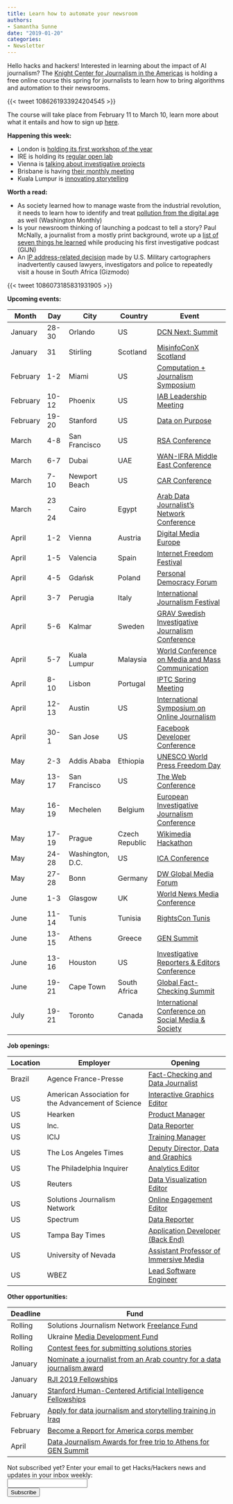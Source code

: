 ```yaml
---
title: Learn how to automate your newsroom
authors: 
- Samantha Sunne
date: "2019-01-20"
categories:
- Newsletter
---
```


Hello hacks and hackers! Interested in learning about the impact of AI journalism? The [Knight Center for Journalism in the Americas](https://knightcenter.utexas.edu) is holding a free online course this spring for journalists to learn how to bring algorithms and automation to their newsrooms.

{{< tweet 1086261933924204545 >}}

The course will take place from February 11 to March 10, learn more about what it entails and how to sign up [here](https://knightcenter.utexas.edu/blog/00-20484-news-algorithms-sign-now-free-online-course-learn-about-impact-ai-and-automation-journ).

**Happening this week:**

* London is [holding its first workshop of the year](https://www.eventbrite.co.uk/e/hackshackers-london-january-2019-workshop-tickets-53533353702)
* IRE is holding its [regular open lab](https://www.meetup.com/hackshackersIRE/)
* Vienna is [talking about investigative projects](https://www.meetup.com/Hacks-Hackers-Vienna/events/257001373/)
* Brisbane is having [their monthly meeting](https://www.meetup.com/Hacks-Hackers-Brisbane/events/256771786/)
* Kuala Lumpur is [innovating storytelling](https://www.meetup.com/Hacks-Hackers-Kuala-Lumpur/events/258037585/)

**Worth a read:**

* As society learned how to manage waste from the industrial revolution, it needs to learn how to identify and treat [pollution from the digital age](https://washingtonmonthly.com/magazine/january-february-march-2019/the-world-is-choking-on-digital-pollution/) as well (Washington Monthly)
* Is your newsroom thinking of launching a podcast to tell a story? Paul McNally, a journalist from a mostly print background, wrote up a [list of seven things he learned](https://gijn.org/2019/01/14/7-things-i-learned-producing-my-first-investigative-podcast/?mc_cid=05a8d12db3&mc_eid=527b5eb6fb) while producing his first investigative podcast (GIJN)
* An [IP address-related decision](https://gizmodo.com/how-cartographers-for-the-u-s-military-inadvertently-c-1830758394) made by U.S. Military cartographers inadvertently caused lawyers, investigators and police to repeatedly visit a house in South Africa (Gizmodo)

{{< tweet 1086073185831931905 >}}

**Upcoming events:**

| Month | Day | City | Country | Event |
| ----- | --- | ---- | ------- | ----- |
January | 28-30 | Orlando | US | [DCN Next: Summit](https://events.digitalcontentnext.org/next-summit-2019/)
January | 31 | Stirling | Scotland | [MisinfoConX Scotland](https://www.eventbrite.co.uk/e/misinfoconx-scotland-tickets-53180015859)
February | 1-2 | Miami | US | [Computation + Journalism Symposium](http://cplusj.org/)
February | 10-12 | Phoenix | US | [IAB Leadership Meeting](http://annualleadershipmeeting.com/)
February | 19-20 | Stanford | US | [Data on Purpose](http://www.ssirdata.org/)
March | 4-8 | San Francisco | US | [RSA Conference](https://www.rsaconference.com/events/us19)
March | 6-7 | Dubai | UAE | [WAN-IFRA Middle East Conference](https://events.wan-ifra.org/events/14th-middle-east-conference-0)
March | 7-10 | Newport Beach | US | [CAR Conference](https://www.ire.org/conferences/nicar-2019/)
March | 23 - 24 | Cairo | Egypt | [Arab Data Journalist’s Network Conference](https://arabdjn.com/%D8%A7%D9%84%D9%85%D8%A4%D8%AA%D9%85%D8%B1-%D8%A7%D9%84%D8%B3%D9%86%D9%88%D9%8A/)
April | 1-2 | Vienna | Austria | [Digital Media Europe](https://events.wan-ifra.org/events/digital-media-europe-2019)
April | 1-5 | Valencia | Spain | [Internet Freedom Festival](https://internetfreedomfestival.org/)
April | 4-5 | Gdańsk | Poland | [Personal Democracy Forum](https://pdfcee.pl/en/)
April | 3-7 | Perugia | Italy | [International Journalism Festival](https://www.journalismfestival.com/you-festival/)
April | 5-6 | Kalmar | Sweden | [GRAV Swedish Investigative Journalism Conference](http://gravseminariet.se/)
April | 5-7 | Kuala Lumpur | Malaysia | [World Conference on Media and Mass Communication](https://mediaconference.co/)
April | 8-10 | Lisbon | Portugal | [IPTC Spring Meeting](https://iptc.org/events/)
April | 12-13 | Austin | US | [International Symposium on Online Journalism](https://www.isoj.org/symposia/2019/)
April | 30-1 | San Jose | US | [Facebook Developer Conference](https://www.f8.com/)
May | 2-3 | Addis Ababa | Ethiopia | [UNESCO World Press Freedom Day](https://en.unesco.org/news/ethiopia-host-2019-world-press-freedom-day)
May | 13-17 | San Francisco | US | [The Web Conference](https://www2019.thewebconf.org/)
May | 16-19 | Mechelen | Belgium | [European Investigative Journalism Conference](https://dataharvest.eu/programme-outline/)
May | 17-19 | Prague | Czech Republic | [Wikimedia Hackathon](https://www.mediawiki.org/wiki/Wikimedia_Hackathon_2019)
May | 24-28 | Washington, D.C. | US | [ICA Conference](https://www.icahdq.org/page/2019Conference)
May | 27-28 | Bonn | Germany | [DW Global Media Forum](http://dw-global-media-forum.com/)
June | 1-3 | Glasgow | UK | [World News Media Conference](https://events.wan-ifra.org/events/world-news-media-congress-2019)
June | 11-14 | Tunis | Tunisia | [RightsCon Tunis](https://www.rightscon.org/about/)
June | 13-15 | Athens | Greece | [GEN Summit](https://www.gensummit.org/)
June | 13-16 | Houston | US | [Investigative Reporters & Editors Conference](https://www.ire.org/events-and-training/event/3434/)
June | 19-21 | Cape Town | South Africa | [Global Fact-Checking Summit](https://www.poynter.org/news/sixth-global-fact-checking-summit-will-be-cape-town-june-2019)
July | 19-21 | Toronto | Canada | [International Conference on Social Media & Society](http://socialmediaandsociety.org/2018/rethinking-privacy-and-trust-in-the-social-media-age-smsociety-cfp-toronto-canada-july-19-21-2019/)

**Job openings:**

| Location | Employer | Opening |
| -------- | -------- | ------- |
Brazil | Agence France-Presse | [Fact-Checking and Data Journalist](https://www.afp.com/en/node/3751695?fbclid=IwAR0YXDi1DzJTN3UkPQLSxPTcURDCDBRtY-4sqGaP7bfNR9TrlUjCd1bU9m8)
US | American Association for the Advancement of Science | [Interactive Graphics Editor](https://www.snd.org/jobs/view/interactive-graphics-editor-3/)
US | Hearken | [Product Manager](https://docs.google.com/document/d/1i6QE0Vke6RXnkxzZ9I4JsMoQRJXw7pRdcW9astFcUYo/edit)
US | Inc. | [Data Reporter](https://talkingbiznews.com/biz-news-help-wanted/inc-seeks-a-data-reporter/)
US | ICIJ | [Training Manager](https://www.ire.org/archives/jobs/job/training-manager)
US | The Los Angeles Times | [Deputy Director, Data and Graphics](https://intranet-tribpub.icims.com/jobs/2529/deputy-editor%2c-data-and-graphics/job?mobile=false&width=1328&height=500&bga=true&needsRedirect=false&jan1offset=-600&jun1offset=-600)
US | The Philadelphia Inquirer | [Analytics Editor](https://www.linkedin.com/jobs/view/1068555796/)
US | Reuters | [Data Visualization Editor](https://talkingbiznews.com/biz-news-help-wanted/reuters-seeks-a-data-visualization-editor/)
US | Solutions Journalism Network | [Online Engagement Editor](https://docs.google.com/forms/d/e/1FAIpQLScxdsJ3QUUCpEmHf8ChcJxTssI2eNBKhTp-fmLG7vMGNWBt6A/viewform?fbclid=IwAR3vk6UpBuvJFdIkB_0n8ehnDinceMI6kVjzPAnKsdKz1Y5rDSkKSfsDzq4&mc_cid=992d4fc9ce&mc_eid=f9f525b1fd)
US | Spectrum | [Data Reporter](https://www.ire.org/archives/jobs/job/data-reporter-2)
US | Tampa Bay Times | [Application Developer (Back End)](http://tampabaytimes.catsone.com/careers/index.php?m=portal&a=details&jobOrderID=11833288)
US | University of Nevada | [Assistant Professor of Immersive Media](https://careers.journalists.org/jobs/11889247/assistant-professor-of-immersive-media)
US | WBEZ | [Lead Software Engineer](https://chu.tbe.taleo.net/chu01/ats/careers/v2/viewRequisition?org=WBEZ&cws=38&rid=341)

**Other opportunities:**

| Deadline | Fund |
| -------- | ---- |
Rolling | Solutions Journalism Network [Freelance Fund](https://thewholestory.solutionsjournalism.org/now-offering-travel-funds-for-freelancers-857c49f9b395)
Rolling | Ukraine [Media Development Fund](http://ijnet.org/en/opportunities/media-development-grants-available-ukraine)
Rolling | [Contest fees for submitting solutions stories](https://thewholestory.solutionsjournalism.org/submitting-your-solutions-story-to-a-journalism-award-contest-we-can-help-with-the-fees-12b3e3ab6b01?mc_cid=57b074cc10&mc_eid=f9f525b1fd)
January | [Nominate a journalist from an Arab country for a data journalism award](http://egyeditors.com/%D8%AC%D8%A7%D8%A6%D8%B2%D8%A9-%D8%AC%D8%AF%D9%8A%D8%AF%D8%A9-%D9%84%D8%B5%D8%AD%D8%A7%D9%81%D8%A9-%D8%A7%D9%84%D8%A8%D9%8A%D8%A7%D9%86%D8%A7%D8%AA-%D8%A7%D9%84%D8%B9%D8%B1%D8%A8%D9%8A%D8%A9/?fbclid=IwAR2S_vPMjFkmC4VreWgk8lzd1gV5jydMAHtpjOb0szLqSNIscVNWFtEG1a8)
January | [RJI 2019 Fellowships](https://www.rjionline.org/stories/take-journalism-to-the-next-level)
January | [Stanford Human-Centered Artificial Intelligence Fellowships](https://jsk.stanford.edu/become-a-fellow/applying-for-a-fellowship/)
February | [Apply for data journalism and storytelling training in Iraq](https://www.internews.org/open-iraq-initiative-transforming-public-data-citizen-engagement-gender-equality)
February | [Become a Report for America corps member](https://reportforamerica.submittable.com/submit/107087/report-for-america-corps-member-application)
April | [Data Journalism Awards for free trip to Athens for GEN Summit ](https://datajournalismawards.org/2019/01/03/how-to-apply-to-the-data-journalism-awards-2019/)

<div id="mc_embed_signup"><form id="mc-embedded-subscribe-form" class="validate" action="//hackshackers.us1.list-manage.com/subscribe/post?u=c56f2e53d5ed6ef87f8aaa75c&amp;id=fb2bc6f10b" method="post" name="mc-embedded-subscribe-form" novalidate="" target="_blank">

<div id="mc_embed_signup_scroll">

<div class="mc-field-group"><label for="mce-EMAIL">Not subscribed yet? Enter your email to get Hacks/Hackers news and updates in your inbox weekly:  </label></div>

<div class="mc-field-group"><input id="mce-EMAIL" class="required email" name="EMAIL" type="email" value="" /></div>

<!-- real people should not fill this in and expect good things - do not remove this or risk form bot signups-->

<div style="position: absolute; left: -5000px;"><input tabindex="-1" name="b_c56f2e53d5ed6ef87f8aaa75c_fb2bc6f10b" type="text" value="" /></div>

<div class="clear"><input id="mc-embedded-subscribe" class="button" name="subscribe" type="submit" value="Subscribe" /></div>

</div>

</form></div>

<!--End mc_embed_signup-->

<meta name="twitter:card" content="summary">

<meta name="twitter:image:src" content="https://hackshackers.com/content-images/about/hackshackers_logomark.png">

